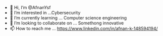 - 👋 Hi, I’m @AfnanYsf
- 👀 I’m interested in ...Cybersecurity
- 🌱 I’m currently learning ... Computer science engineering
- 💞️ I’m looking to collaborate on ... Somethong innovative 
- 📫 How to reach me ... https://www.linkedin.com/in/afnan-k-148594194/

<!---
AfnanYsf/AfnanYsf is a ✨ special ✨ repository because its `README.md` (this file) appears on your GitHub profile.
You can click the Preview link to take a look at your changes.
--->
